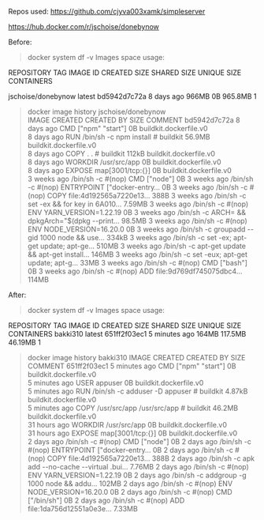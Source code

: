 Repos used:
https://github.com/cjyva003xamk/simpleserver

https://hub.docker.com/r/jschoise/donebynow

Before:
> docker system df -v
Images space usage:

REPOSITORY           TAG       IMAGE ID       CREATED         SIZE      SHARED SIZE   UNIQUE SIZE   CONTAINERS

jschoise/donebynow   latest    bd5942d7c72a   8 days ago      966MB     0B            965.8MB       1        
> docker image history jschoise/donebynow   
IMAGE          CREATED       CREATED BY                                      SIZE      COMMENT
bd5942d7c72a   8 days ago    CMD ["npm" "start"]                             0B        buildkit.dockerfile.v0      
<missing>      8 days ago    RUN /bin/sh -c npm install # buildkit           56.9MB    buildkit.dockerfile.v0      
<missing>      8 days ago    COPY . . # buildkit                             112kB     buildkit.dockerfile.v0      
<missing>      8 days ago    WORKDIR /usr/src/app                            0B        buildkit.dockerfile.v0      
<missing>      8 days ago    EXPOSE map[3001/tcp:{}]                         0B        buildkit.dockerfile.v0      
<missing>      3 weeks ago   /bin/sh -c #(nop)  CMD ["node"]                 0B
<missing>      3 weeks ago   /bin/sh -c #(nop)  ENTRYPOINT ["docker-entry…   0B
<missing>      3 weeks ago   /bin/sh -c #(nop) COPY file:4d192565a7220e13…   388B
<missing>      3 weeks ago   /bin/sh -c set -ex   && for key in     6A010…   7.59MB
<missing>      3 weeks ago   /bin/sh -c #(nop)  ENV YARN_VERSION=1.22.19     0B
<missing>      3 weeks ago   /bin/sh -c ARCH= && dpkgArch="$(dpkg --print…   98.5MB
<missing>      3 weeks ago   /bin/sh -c #(nop)  ENV NODE_VERSION=16.20.0     0B
<missing>      3 weeks ago   /bin/sh -c groupadd --gid 1000 node   && use…   334kB
<missing>      3 weeks ago   /bin/sh -c set -ex;  apt-get update;  apt-ge…   510MB
<missing>      3 weeks ago   /bin/sh -c apt-get update && apt-get install…   146MB
<missing>      3 weeks ago   /bin/sh -c set -eux;  apt-get update;  apt-g…   33MB
<missing>      3 weeks ago   /bin/sh -c #(nop)  CMD ["bash"]                 0B
<missing>      3 weeks ago   /bin/sh -c #(nop) ADD file:9d769df745075dbc4…   114MB

After:

> docker system df -v
Images space usage:

REPOSITORY           TAG       IMAGE ID       CREATED          SIZE      SHARED SIZE   UNIQUE SIZE   CONTAINERS
bakki310             latest    651ff2f03ec1   5 minutes ago    164MB     117.5MB       46.19MB       1

> docker image history bakki310
IMAGE          CREATED         CREATED BY                                      SIZE      COMMENT
651ff2f03ec1   5 minutes ago   CMD ["npm" "start"]                             0B        buildkit.dockerfile.v0    
<missing>      5 minutes ago   USER appuser                                    0B        buildkit.dockerfile.v0    
<missing>      5 minutes ago   RUN /bin/sh -c adduser -D appuser # buildkit    4.87kB    buildkit.dockerfile.v0    
<missing>      5 minutes ago   COPY /usr/src/app /usr/src/app # buildkit       46.2MB    buildkit.dockerfile.v0    
<missing>      31 hours ago    WORKDIR /usr/src/app                            0B        buildkit.dockerfile.v0    
<missing>      31 hours ago    EXPOSE map[3001/tcp:{}]                         0B        buildkit.dockerfile.v0    
<missing>      2 days ago      /bin/sh -c #(nop)  CMD ["node"]                 0B
<missing>      2 days ago      /bin/sh -c #(nop)  ENTRYPOINT ["docker-entry…   0B
<missing>      2 days ago      /bin/sh -c #(nop) COPY file:4d192565a7220e13…   388B
<missing>      2 days ago      /bin/sh -c apk add --no-cache --virtual .bui…   7.76MB
<missing>      2 days ago      /bin/sh -c #(nop)  ENV YARN_VERSION=1.22.19     0B
<missing>      2 days ago      /bin/sh -c addgroup -g 1000 node     && addu…   102MB
<missing>      2 days ago      /bin/sh -c #(nop)  ENV NODE_VERSION=16.20.0     0B
<missing>      2 days ago      /bin/sh -c #(nop)  CMD ["/bin/sh"]              0B
<missing>      2 days ago      /bin/sh -c #(nop) ADD file:1da756d12551a0e3e…   7.33MB